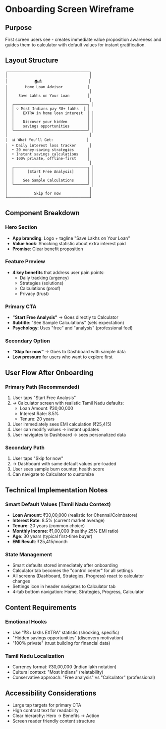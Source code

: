 # Onboarding Screen Wireframe

## Purpose
First screen users see - creates immediate value proposition awareness and guides them to calculator with default values for instant gratification.

## Layout Structure

```
┌─────────────────────────────────────┐
│                                     │
│            🏠💰                     │
│        Home Loan Advisor           │
│                                     │
│     Save Lakhs on Your Loan        │
│                                     │
│  ┌─────────────────────────────────┐ │
│  │ 💡 Most Indians pay ₹8+ lakhs  │ │
│  │    EXTRA in home loan interest  │ │
│  │                                 │ │
│  │    Discover your hidden         │ │
│  │    savings opportunities        │ │
│  └─────────────────────────────────┘ │
│                                     │
│  📊 What You'll Get:               │
│  • Daily interest loss tracker      │
│  • 20 money-saving strategies      │
│  • Instant savings calculations    │
│  • 100% private, offline-first     │
│                                     │
│  ┌─────────────────────────────────┐ │
│  │      [Start Free Analysis]      │ │
│  │           ↓                     │ │
│  │    See Sample Calculations      │ │
│  └─────────────────────────────────┘ │
│                                     │
│            Skip for now             │
└─────────────────────────────────────┘
```

## Component Breakdown

### Hero Section
- **App branding**: Logo + tagline "Save Lakhs on Your Loan"
- **Value hook**: Shocking statistic about extra interest paid
- **Promise**: Clear benefit proposition

### Feature Preview
- **4 key benefits** that address user pain points:
  - Daily tracking (urgency)
  - Strategies (solutions) 
  - Calculations (proof)
  - Privacy (trust)

### Primary CTA
- **"Start Free Analysis"** → Goes directly to Calculator
- **Subtitle**: "See Sample Calculations" (sets expectation)
- **Psychology**: Uses "free" and "analysis" (professional feel)

### Secondary Option
- **"Skip for now"** → Goes to Dashboard with sample data
- **Low pressure** for users who want to explore first

## User Flow After Onboarding

### Primary Path (Recommended)
1. User taps "Start Free Analysis"
2. → Calculator screen with realistic Tamil Nadu defaults:
   - Loan Amount: ₹30,00,000
   - Interest Rate: 8.5%
   - Tenure: 20 years
3. User immediately sees EMI calculation (₹25,415)
4. User can modify values → instant updates
5. User navigates to Dashboard → sees personalized data

### Secondary Path
1. User taps "Skip for now"  
2. → Dashboard with same default values pre-loaded
3. User sees sample burn counter, health score
4. Can navigate to Calculator to customize

## Technical Implementation Notes

### Smart Default Values (Tamil Nadu Context)
- **Loan Amount**: ₹30,00,000 (realistic for Chennai/Coimbatore)
- **Interest Rate**: 8.5% (current market average)
- **Tenure**: 20 years (common choice)
- **Monthly Income**: ₹1,00,000 (healthy 25% EMI ratio)
- **Age**: 30 years (typical first-time buyer)
- **EMI Result**: ₹25,415/month

### State Management
- Smart defaults stored immediately after onboarding
- Calculator tab becomes the "control center" for all settings
- All screens (Dashboard, Strategies, Progress) react to calculator changes
- Settings icon in header navigates to Calculator tab
- 4-tab bottom navigation: Home, Strategies, Progress, Calculator

## Content Requirements

### Emotional Hooks
- Use "₹8+ lakhs EXTRA" statistic (shocking, specific)
- "Hidden savings opportunities" (discovery motivation)
- "100% private" (trust building for financial data)

### Tamil Nadu Localization
- Currency format: ₹30,00,000 (Indian lakh notation)
- Cultural context: "Most Indians" (relatability)
- Conservative approach: "Free analysis" vs "Calculator" (professional)

## Accessibility Considerations
- Large tap targets for primary CTA
- High contrast text for readability
- Clear hierarchy: Hero → Benefits → Action
- Screen reader friendly content structure